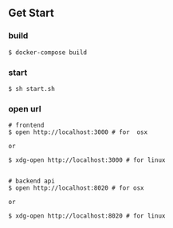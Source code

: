 ## Get Start
### build

```
$ docker-compose build
```

### start

```
$ sh start.sh
```

### open url

```
# frontend
$ open http://localhost:3000 # for  osx

or

$ xdg-open http://localhost:3000 # for linux


# backend api
$ open http://localhost:8020 # for osx

or

$ xdg-open http://localhost:8020 # for linux
```
